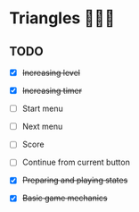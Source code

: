 # Triangles 🔺🔻🔺

## TODO

-   [x] ~~Increasing level~~

-   [x] ~~Increasing timer~~

-   [ ] Start menu

-   [ ] Next menu

-   [ ] Score

-   [ ] Continue from current button

-   [x] ~~Preparing and playing states~~

-   [x] ~~Basic game mechanics~~
